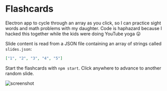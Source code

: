 # Flashcards

Electron app to cycle through an array as you click, so I can practice sight words and math problems with my daughter. Code is haphazard because I hacked this together while the kids were doing YouTube yoga :stuck_out_tongue:

Slide content is read from a JSON file containing an array of strings called `slides.json`:

```json
["1", "2", "3", "4", "5"]
```

Start the flashcards with `npm start`. Click anywhere to advance to another random slide.

![screenshot](https://user-images.githubusercontent.com/17565/80811536-157aa000-8b94-11ea-8628-dd77c1c059c7.png)
